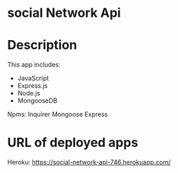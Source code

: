 # social Network Api #

# Description #
This app includes:
- JavaScript
- Express.js
- Node.js
- MongooseDB

Npms:
Inquirer
Mongoose
Express

# URL of deployed apps #
Heroku: https://social-network-api-746.herokuapp.com/

